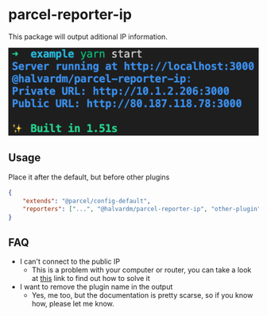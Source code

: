# parcel-reporter-ip

This package will output aditional IP information.

![example-output](./.github/assets/example-output.png "example-output")

## Usage

Place it after the default, but before other plugins

```json
{
    "extends": "@parcel/config-default",
    "reporters": ["...", "@halvardm/parcel-reporter-ip", "other-plugin"]
}
```

## FAQ

- I can't connect to the public IP
  - This is a problem with your computer or router, you can take a look at [this](https://duckduckgo.com/?t=ffab&q=how+to+open+up+port+on+computer&ia=web) link to find out how to solve it
- I want to remove the plugin name in the output
  - Yes, me too, but the documentation is pretty scarse, so if you know how, please let me know.